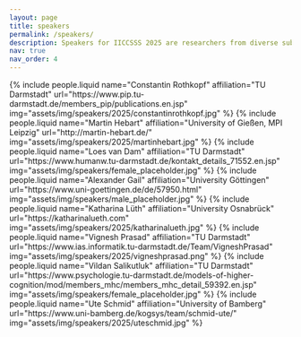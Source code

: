 ```yaml
---
layout: page
title: speakers
permalink: /speakers/
description: Speakers for IICCSSS 2025 are researchers from diverse subfields of computational cognitive science.
nav: true
nav_order: 4
---
```


<div class="container">
    <div class="row row-cols-1 row-cols-md-3">
    {% include people.liquid
        name="Constantin Rothkopf"
        affiliation="TU Darmstadt"
        url="https://www.pip.tu-darmstadt.de/members_pip/publications.en.jsp"
        img="assets/img/speakers/2025/constantinrothkopf.jpg"
    %}
    {% include people.liquid
        name="Martin Hebart"
        affiliation="University of Gießen, MPI Leipzig"
        url="http://martin-hebart.de/"
        img="assets/img/speakers/2025/martinhebart.jpg"
    %}
    {% include people.liquid
        name="Loes van Dam"
        affiliation="TU Darmstadt"
        url="https://www.humanw.tu-darmstadt.de/kontakt_details_71552.en.jsp"
        img="assets/img/speakers/female_placeholder.jpg"
    %}
    {% include people.liquid
        name="Alexander Gail"
        affiliation="University Göttingen"
        url="https://www.uni-goettingen.de/de/57950.html"
        img="assets/img/speakers/male_placeholder.jpg"
    %}
    {% include people.liquid
        name="Katharina Lüth"
        affiliation="University Osnabrück"
        url="https://katharinalueth.com"
        img="assets/img/speakers/2025/katharinalueth.jpg"
    %}
        {% include people.liquid
        name="Vignesh Prasad"
        affiliation="TU Darmstadt"
        url="https://www.ias.informatik.tu-darmstadt.de/Team/VigneshPrasad"
        img="assets/img/speakers/2025/vigneshprasad.png"
    %}
    {% include people.liquid
        name="Vildan Salikutluk"
        affiliation="TU Darmstadt"
        url="https://www.psychologie.tu-darmstadt.de/models-of-higher-cognition/mod/members_mhc/members_mhc_detail_59392.en.jsp"
        img="assets/img/speakers/female_placeholder.jpg"
    %}
    {% include people.liquid 
        name="Ute Schmid"
        affiliation="University of Bamberg"
        url="https://www.uni-bamberg.de/kogsys/team/schmid-ute/"
        img="assets/img/speakers/2025/uteschmid.jpg" 
    %}
    </div>
</div>
